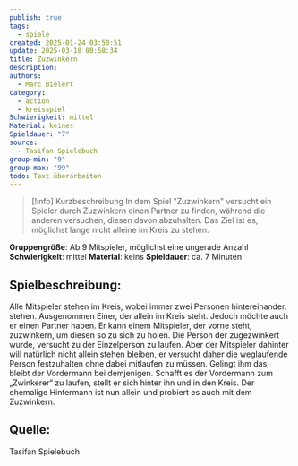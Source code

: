 ```yaml
---
publish: true
tags:
  - spiele
created: 2025-01-24 03:50:51
update: 2025-03-18 00:58:34
title: Zuzwinkern
description: 
authors:
  - Marc Bielert
category:
  - action
  - kreisspiel
Schwierigkeit: mittel
Material: keines
Spieldauer: "7"
source:
  - Tasifan Spielebuch
group-min: "9"
group-max: "99"
todo: Text überarbeiten
---
```


>[!info] Kurzbeschreibung
>In dem Spiel "Zuzwinkern" versucht ein Spieler durch Zuzwinkern einen Partner zu finden, während die anderen versuchen, diesen davon abzuhalten. Das Ziel ist es, möglichst lange nicht alleine im Kreis zu stehen.

**Gruppengröße**: Ab 9 Mitspieler, möglichst eine ungerade Anzahl
**Schwierigkeit**: mittel
**Material**: keins
**Spieldauer**: ca. 7 Minuten

## **Spielbeschreibung**:
Alle Mitspieler stehen im Kreis, wobei immer zwei Personen hintereinander. stehen. Ausgenommen Einer, der allein im Kreis steht. Jedoch möchte auch er einen Partner haben. Er kann einem Mitspieler, der vorne steht, zuzwinkern, um diesen so zu sich zu holen. Die Person der zugezwinkert wurde, versucht zu der Einzelperson zu laufen. Aber der Mitspieler dahinter will natürlich nicht allein stehen bleiben, er versucht daher die weglaufende Person festzuhalten ohne dabei mitlaufen zu müssen. Gelingt ihm das, bleibt der Vordermann bei demjenigen. Schafft es der Vordermann zum „Zwinkerer“ zu laufen, stellt er sich hinter ihn und in den Kreis. Der ehemalige Hintermann ist nun allein und probiert es auch mit dem Zuzwinkern.

## **Quelle**:
Tasifan Spielebuch
